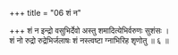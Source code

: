 +++
title = "06 शं न"

+++
शं न इन्द्रो वसुभिर्देवो अस्तु शमादित्येभिर्वरुणः सुशंसः ।  
शं नो रुद्रो रुद्रेभिर्जलाषः शं नस्त्वष्टा ग्नाभिरिह शृणोतु ॥ ६ ॥